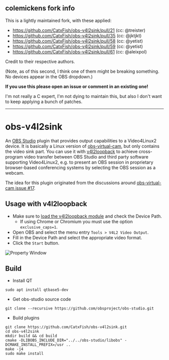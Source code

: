 ## colemickens fork info

This is a lightly maintained fork, with these applied:

- https://github.com/CatxFish/obs-v4l2sink/pull/21 (cc: @treister)
- https://github.com/CatxFish/obs-v4l2sink/pull/35 (cc: @jktjkt)
- https://github.com/CatxFish/obs-v4l2sink/pull/58 (cc: @yetist)
- https://github.com/CatxFish/obs-v4l2sink/pull/59 (cc: @yetist)
- https://github.com/CatxFish/obs-v4l2sink/pull/61 (cc: @aleixpol)

Credit to their respective authors.

(Note, as of this second, I think one of them might be breaking something. No devices appear in the OBS dropdown.)

**If you use this please open an issue or comment in an existing one!**

I'm not really a C expert, I'm not dying to maintain this, but also I don't want to keep applying a bunch of patches.

---

# obs-v4l2sink

An [OBS Studio][obs-proj] plugin that provides output capabilities to a
Video4Linux2 device. It is basically a Linux version of [obs-virtual-cam][vcam],
but only contains the video sink part. You can use it with
[v4l2loopback][v4l2loopback] to achieve cross-program video transfer between OBS
Studio and third party software supporting Video4Linux2, e.g. to present an OBS
session in proprietary browser-based conferencing systems by selecting the OBS
session as a webcam.

The idea for this plugin originated from the discussions around [obs-virtual-cam
issue #17][vcam#17].

[obs-proj]: https://obsproject.com/
[vcam]: https://github.com/CatxFish/obs-virtual-cam
[v4l2loopback]: https://github.com/umlaeute/v4l2loopback
[vcam#17]: https://github.com/CatxFish/obs-virtual-cam/issues/17

## Usage with v4l2loopback

- Make sure to [load the v4l2loopback module][run-v4l2loopback] and check the Device Path.
  - If using Chrome or Chromium you must use the option `exclusive_caps=1`.
- Open OBS and select the menu entry `Tools > V4L2 Video Output`.
- Fill in the Device Path and select the appropriate video format.
- Click the `Start` button.

![Property Window](docs/property-window.png)

[run-v4l2loopback]: https://github.com/umlaeute/v4l2loopback#run

## Build

- Install QT

```
sudo apt install qtbase5-dev
```

- Get obs-studio source code

```
git clone --recursive https://github.com/obsproject/obs-studio.git
```

- Build plugins

```
git clone https://github.com/CatxFish/obs-v4l2sink.git
cd obs-v4l2sink
mkdir build && cd build
cmake -DLIBOBS_INCLUDE_DIR="../../obs-studio/libobs" -DCMAKE_INSTALL_PREFIX=/usr ..
make -j4
sudo make install
```
